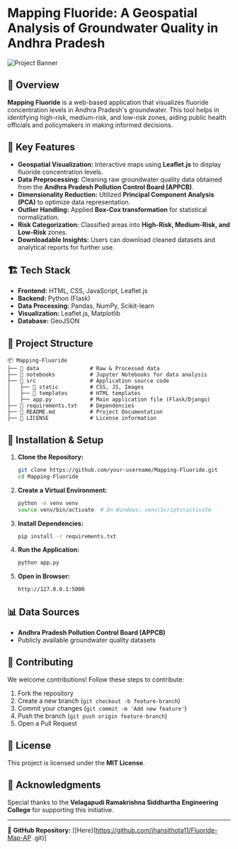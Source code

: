 # Mapping Fluoride: A Geospatial Analysis of Groundwater Quality in Andhra Pradesh

![Project Banner](![image](https://github.com/user-attachments/assets/4a9b9f28-fda7-4541-8590-ada9870c74bc))

## 📌 Overview

**Mapping Fluoride** is a web-based application that visualizes fluoride concentration levels in Andhra Pradesh's groundwater. This tool helps in identifying high-risk, medium-risk, and low-risk zones, aiding public health officials and policymakers in making informed decisions.

## 🎯 Key Features

- **Geospatial Visualization:** Interactive maps using **Leaflet.js** to display fluoride concentration levels.
- **Data Preprocessing:** Cleaning raw groundwater quality data obtained from the **Andhra Pradesh Pollution Control Board (APPCB)**.
- **Dimensionality Reduction:** Utilized **Principal Component Analysis (PCA)** to optimize data representation.
- **Outlier Handling:** Applied **Box-Cox transformation** for statistical normalization.
- **Risk Categorization:** Classified areas into **High-Risk, Medium-Risk, and Low-Risk** zones.
- **Downloadable Insights:** Users can download cleaned datasets and analytical reports for further use.

## 🏗️ Tech Stack

- **Frontend:** HTML, CSS, JavaScript, Leaflet.js
- **Backend:** Python (Flask)
- **Data Processing:** Pandas, NumPy, Scikit-learn
- **Visualization:** Leaflet.js, Matplotlib
- **Database:** GeoJSON

## 📂 Project Structure
```
📦 Mapping-Fluoride
├── 📂 data                # Raw & Processed data
├── 📂 notebooks           # Jupyter Notebooks for data analysis
├── 📂 src                 # Application source code
│   ├── 📂 static          # CSS, JS, Images
│   ├── 📂 templates       # HTML templates
│   ├── app.py            # Main application file (Flask/Django)
├── 📜 requirements.txt    # Dependencies
├── 📜 README.md           # Project Documentation
├── 📜 LICENSE             # License information
```

## 🚀 Installation & Setup

1. **Clone the Repository:**
   ```bash
   git clone https://github.com/your-username/Mapping-Fluoride.git
   cd Mapping-Fluoride
   ```
2. **Create a Virtual Environment:**
   ```bash
   python -m venv venv
   source venv/bin/activate  # On Windows: venv\Scripts\activate
   ```
3. **Install Dependencies:**
   ```bash
   pip install -r requirements.txt
   ```
4. **Run the Application:**
   ```bash
   python app.py
   ```
5. **Open in Browser:**
   ```
   http://127.0.0.1:5000
   ```

## 📊 Data Sources
- **Andhra Pradesh Pollution Control Board (APPCB)**
- Publicly available groundwater quality datasets

## 🤝 Contributing
We welcome contributions! Follow these steps to contribute:
1. Fork the repository
2. Create a new branch (`git checkout -b feature-branch`)
3. Commit your changes (`git commit -m 'Add new feature'`)
4. Push the branch (`git push origin feature-branch`)
5. Open a Pull Request

## 📜 License
This project is licensed under the **MIT License**.

## 🌟 Acknowledgments
Special thanks to the **Velagapudi Ramakrishna Siddhartha Engineering College** for supporting this initiative.

---

🔗 **GitHub Repository:** [[Here](https://github.com/jhansithota11/Fluoride-Map-AP
.git)]


